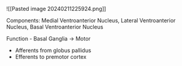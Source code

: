 
![[Pasted image 20240211225924.png]]

Components: Medial Ventroanterior Nucleus, Lateral Ventroanterior Nucleus, Basal Ventroanterior Nucleus

Function - Basal Ganglia -> Motor
- Afferents from globus pallidus
- Efferents to premotor cortex